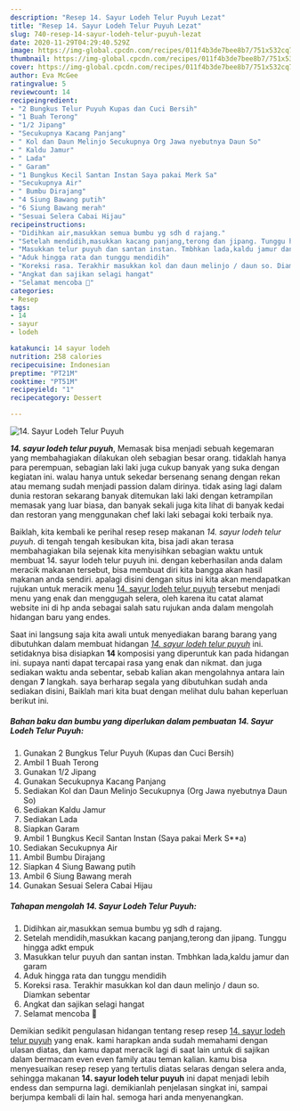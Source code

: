 ```yaml
---
description: "Resep 14. Sayur Lodeh Telur Puyuh Lezat"
title: "Resep 14. Sayur Lodeh Telur Puyuh Lezat"
slug: 740-resep-14-sayur-lodeh-telur-puyuh-lezat
date: 2020-11-29T04:29:40.529Z
image: https://img-global.cpcdn.com/recipes/011f4b3de7bee8b7/751x532cq70/14-sayur-lodeh-telur-puyuh-foto-resep-utama.jpg
thumbnail: https://img-global.cpcdn.com/recipes/011f4b3de7bee8b7/751x532cq70/14-sayur-lodeh-telur-puyuh-foto-resep-utama.jpg
cover: https://img-global.cpcdn.com/recipes/011f4b3de7bee8b7/751x532cq70/14-sayur-lodeh-telur-puyuh-foto-resep-utama.jpg
author: Eva McGee
ratingvalue: 5
reviewcount: 14
recipeingredient:
- "2 Bungkus Telur Puyuh Kupas dan Cuci Bersih"
- "1 Buah Terong"
- "1/2 Jipang"
- "Secukupnya Kacang Panjang"
- " Kol dan Daun Melinjo Secukupnya Org Jawa nyebutnya Daun So"
- " Kaldu Jamur"
- " Lada"
- " Garam"
- "1 Bungkus Kecil Santan Instan Saya pakai Merk Sa"
- "Secukupnya Air"
- " Bumbu Dirajang"
- "4 Siung Bawang putih"
- "6 Siung Bawang merah"
- "Sesuai Selera Cabai Hijau"
recipeinstructions:
- "Didihkan air,masukkan semua bumbu yg sdh d rajang."
- "Setelah mendidih,masukkan kacang panjang,terong dan jipang. Tunggu hingga adkt empuk"
- "Masukkan telur puyuh dan santan instan. Tmbhkan lada,kaldu jamur dan garam"
- "Aduk hingga rata dan tunggu mendidih"
- "Koreksi rasa. Terakhir masukkan kol dan daun melinjo / daun so. Diamkan sebentar"
- "Angkat dan sajikan selagi hangat"
- "Selamat mencoba 🤗"
categories:
- Resep
tags:
- 14
- sayur
- lodeh

katakunci: 14 sayur lodeh 
nutrition: 258 calories
recipecuisine: Indonesian
preptime: "PT21M"
cooktime: "PT51M"
recipeyield: "1"
recipecategory: Dessert

---
```



![14. Sayur Lodeh Telur Puyuh](https://img-global.cpcdn.com/recipes/011f4b3de7bee8b7/751x532cq70/14-sayur-lodeh-telur-puyuh-foto-resep-utama.jpg)

<b><i>14. sayur lodeh telur puyuh</i></b>, Memasak bisa menjadi sebuah kegemaran yang membahagiakan dilakukan oleh sebagian besar orang. tidaklah hanya para perempuan, sebagian laki laki juga cukup banyak yang suka dengan kegiatan ini. walau hanya untuk sekedar bersenang senang dengan rekan atau memang sudah menjadi passion dalam dirinya. tidak asing lagi dalam dunia restoran sekarang banyak ditemukan laki laki dengan ketrampilan memasak yang luar biasa, dan banyak sekali juga kita lihat di banyak kedai dan restoran yang menggunakan chef laki laki sebagai koki terbaik nya.

Baiklah, kita kembali ke perihal resep resep makanan <i>14. sayur lodeh telur puyuh</i>. di tengah tengah kesibukan kita, bisa jadi akan terasa membahagiakan bila sejenak kita menyisihkan sebagian waktu untuk membuat 14. sayur lodeh telur puyuh ini. dengan keberhasilan anda dalam meracik makanan tersebut, bisa membuat diri kita bangga akan hasil makanan anda sendiri. apalagi disini dengan situs ini kita akan mendapatkan rujukan untuk meracik menu <u>14. sayur lodeh telur puyuh</u> tersebut menjadi menu yang enak dan menggugah selera, oleh karena itu catat alamat website ini di hp anda sebagai salah satu rujukan anda dalam mengolah hidangan baru yang endes.




Saat ini langsung saja kita awali untuk menyediakan barang barang yang dibutuhkan dalam membuat hidangan <u><i>14. sayur lodeh telur puyuh</i></u> ini. setidaknya bisa disiapkan <b>14</b> komposisi yang diperuntuk kan pada hidangan ini. supaya nanti dapat tercapai rasa yang enak dan nikmat. dan juga sediakan waktu anda sebentar, sebab kalian akan mengolahnya antara lain dengan <b>7</b> langkah. saya berharap segala yang dibutuhkan sudah anda sediakan disini, Baiklah mari kita buat dengan melihat dulu bahan keperluan berikut ini.

<!--inarticleads1-->

##### Bahan baku dan bumbu yang diperlukan dalam pembuatan 14. Sayur Lodeh Telur Puyuh:

1. Gunakan 2 Bungkus Telur Puyuh (Kupas dan Cuci Bersih)
1. Ambil 1 Buah Terong
1. Gunakan 1/2 Jipang
1. Gunakan Secukupnya Kacang Panjang
1. Sediakan  Kol dan Daun Melinjo Secukupnya (Org Jawa nyebutnya Daun So)
1. Sediakan  Kaldu Jamur
1. Sediakan  Lada
1. Siapkan  Garam
1. Ambil 1 Bungkus Kecil Santan Instan (Saya pakai Merk S**a)
1. Sediakan Secukupnya Air
1. Ambil  Bumbu Dirajang
1. Siapkan 4 Siung Bawang putih
1. Ambil 6 Siung Bawang merah
1. Gunakan Sesuai Selera Cabai Hijau




<!--inarticleads2-->

##### Tahapan mengolah 14. Sayur Lodeh Telur Puyuh:

1. Didihkan air,masukkan semua bumbu yg sdh d rajang.
1. Setelah mendidih,masukkan kacang panjang,terong dan jipang. Tunggu hingga adkt empuk
1. Masukkan telur puyuh dan santan instan. Tmbhkan lada,kaldu jamur dan garam
1. Aduk hingga rata dan tunggu mendidih
1. Koreksi rasa. Terakhir masukkan kol dan daun melinjo / daun so. Diamkan sebentar
1. Angkat dan sajikan selagi hangat
1. Selamat mencoba 🤗




Demikian sedikit pengulasan hidangan tentang resep resep <u>14. sayur lodeh telur puyuh</u> yang enak. kami harapkan anda sudah memahami dengan ulasan diatas, dan kamu dapat meracik lagi di saat lain untuk di sajikan dalam bermacam even even family atau teman kalian. kamu bisa menyesuaikan resep resep yang tertulis diatas selaras dengan selera anda, sehingga makanan <b>14. sayur lodeh telur puyuh</b> ini dapat menjadi lebih endess dan sempurna lagi. demikianlah penjelasan singkat ini, sampai berjumpa kembali di lain hal. semoga hari anda menyenangkan.
